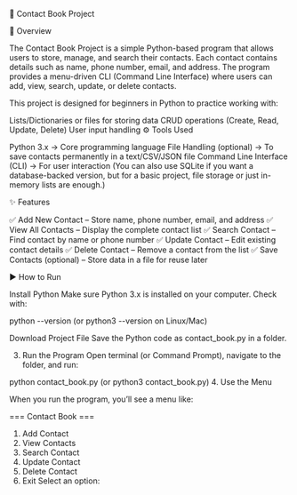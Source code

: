 📖 Contact Book Project

📌 Overview

The Contact Book Project is a simple Python-based program that allows users to store, manage, and search their contacts. Each contact contains details such as name, phone number, email, and address. The program provides a menu-driven CLI (Command Line Interface) where users can add, view, search, update, or delete contacts.

This project is designed for beginners in Python to practice working with:

Lists/Dictionaries or files for storing data
CRUD operations (Create, Read, Update, Delete)
User input handling
⚙ Tools Used

Python 3.x → Core programming language
File Handling (optional) → To save contacts permanently in a text/CSV/JSON file
Command Line Interface (CLI) → For user interaction
(You can also use SQLite if you want a database-backed version, but for a basic project, file storage or just in-memory lists are enough.)

✨ Features

✅ Add New Contact – Store name, phone number, email, and address ✅ View All Contacts – Display the complete contact list ✅ Search Contact – Find contact by name or phone number ✅ Update Contact – Edit existing contact details ✅ Delete Contact – Remove a contact from the list ✅ Save Contacts (optional) – Store data in a file for reuse later

▶ How to Run

Install Python
Make sure Python 3.x is installed on your computer. Check with:

python --version
(or python3 --version on Linux/Mac)

Download Project File
Save the Python code as contact_book.py in a folder.

3. Run the Program
Open terminal (or Command Prompt), navigate to the folder, and run:

python contact_book.py
(or python3 contact_book.py) 4. Use the Menu

When you run the program, you’ll see a menu like:

=== Contact Book ===
1) Add Contact
2) View Contacts
3) Search Contact
4) Update Contact
5) Delete Contact
0) Exit
Select an option:
